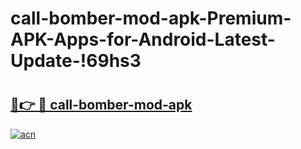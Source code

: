 # call-bomber-mod-apk-Premium-APK-Apps-for-Android-Latest-Update-!69hs3

# <h2><a href="https://6o70ye.esa.edu.pl?title=call-bomber-mod-apk&ref=69hs3">🔗👉 🔴 call-bomber-mod-apk</a></h2>

[![acn](https://github.com/user-attachments/assets/0f9c940e-d8b0-45ae-aac7-cd30a18b3e1c)](https://6o70ye.esa.edu.pl?title=call-bomber-mod-apk&ref=69hs3)

